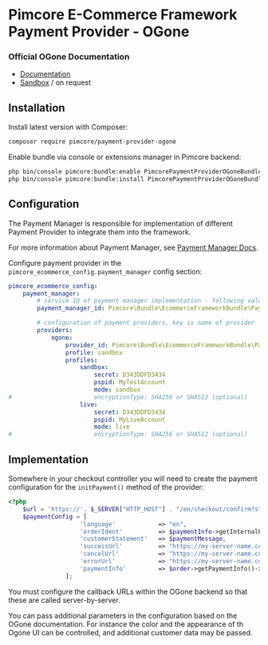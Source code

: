 # Pimcore E-Commerce Framework Payment Provider - OGone

### Official OGone Documentation
* [Documentation](https://payment-services.ingenico.com/int/en/ogone/support/guides/integration%20guides/e-commerce/introduction)
* [Sandbox](https://payment-services.ingenico.com/int/en/ogone/support/guides/user%20guides/test-account-creation) / on request

## Installation

Install latest version with Composer:
```bash 
composer require pimcore/payment-provider-ogone
```

Enable bundle via console or extensions manager in Pimcore backend:
```bash
php bin/console pimcore:bundle:enable PimcorePaymentProviderOGoneBundle
php bin/console pimcore:bundle:install PimcorePaymentProviderOGoneBundle
```

## Configuration
The Payment Manager is responsible for implementation
of different Payment Provider to integrate them into the framework. 

For more information about Payment Manager, see 
[Payment Manager Docs](../13_Checkout_Manager/07_Integrating_Payment.md). 

Configure payment provider in the `pimcore_ecommerce_config.payment_manager` config section: 
```yaml
pimcore_ecommerce_config:
    payment_manager:
        # service ID of payment manager implementation - following value is default value an can be omitted
        payment_manager_id: Pimcore\Bundle\EcommerceFrameworkBundle\PaymentManager\PaymentManager

        # configuration of payment providers, key is name of provider
        providers:
            ogone:
                provider_id: Pimcore\Bundle\EcommerceFrameworkBundle\PaymentManager\Payment\OGone
                profile: sandbox
                profiles:
                    sandbox:
                        secret: D343DDFD3434
                        pspid: MyTestAccount
                        mode: sandbox                        
#                       encryptionType: SHA256 or SHA512 (optional)                                              
                    live:
                        secret: D343DDFD3434
                        pspid: MyLiveAccount
                        mode: live                        
#                       encryptionType: SHA256 or SHA512 (optional)
```

## Implementation

Somewhere in your checkout controller you will need to create the payment configuration for the `initPayment()`
method of the provider:

```php
<?php
    $url = 'https://'. $_SERVER["HTTP_HOST"] . "/en/checkout/confirm?state=";
    $paymentConfig = [                   
                    'language'            => "en",
                    'orderIdent'          => $paymentInfo->getInternalPaymentId(),                   
                    'customerStatement'   => $paymentMessage,
                    'successUrl'          => "https://my-server-name.com/shop/payment/confirm?provider=ogone&state=success",
                    'cancelUrl'           => "https://my-server-name.com/shop/payment/confirm?provider=ogone&state=cancel",
                    'errorUrl'            => "https://my-server-name.com/shop/payment/confirm?provider=ogone&state=error",
                    'paymentInfo'         => $order->getPaymentInfo()->getItems()[0]
                ];
```

You must configure the callback URLs within the OGone backend so that these are called server-by-server.

You can pass additional parameters in the configuration based on the OGone documentation. For instance the color and 
the appearance of th Ogone UI can be controlled, and additional customer data may be passed.